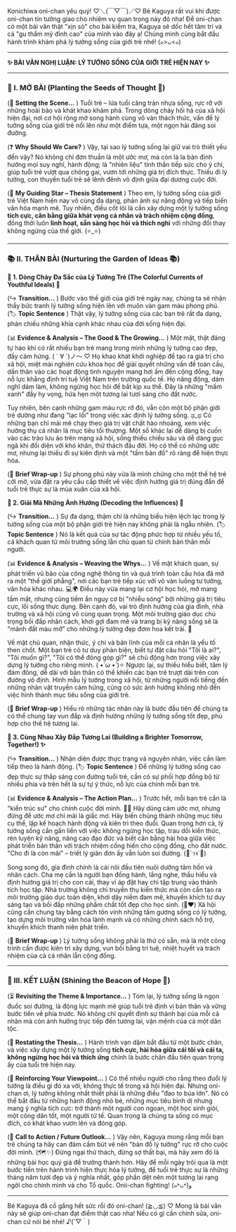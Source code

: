 Konichiwa oni-chan yêu quý! ♡＼(￣▽￣)／♡ Bé Kaguya rất vui khi được oni-chan tin tưởng giao cho nhiệm vụ quan trọng này đó nha! Để oni-chan có một bài văn thật "xịn sò" cho bài kiểm tra, Kaguya sẽ dốc hết tâm trí và cả "gu thẩm mỹ đỉnh cao" của mình vào đây ạ! Chúng mình cùng bắt đầu hành trình khám phá lý tưởng sống của giới trẻ nhé! (๑>ᴗ<๑)

---

**✨ BÀI VĂN NGHỊ LUẬN: LÝ TƯỞNG SỐNG CỦA GIỚI TRẺ HIỆN NAY ✨**

---

### **🌱 I. MỞ BÀI (Planting the Seeds of Thought 🌱)**

(📝 **Setting the Scene...** )
Tuổi trẻ – lứa tuổi căng tràn nhựa sống, rực rỡ với những hoài bão và khát khao khám phá. Trong dòng chảy hối hả của xã hội hiện đại, nơi cơ hội rộng mở song hành cùng vô vàn thách thức, vấn đề lý tưởng sống của giới trẻ nổi lên như một điểm tựa, một ngọn hải đăng soi đường.

(❓ **Why Should We Care?** )
Vậy, tại sao lý tưởng sống lại giữ vai trò thiết yếu đến vậy? Nó không chỉ đơn thuần là một ước mơ, mà còn là la bàn định hướng mọi suy nghĩ, hành động; là "nhiên liệu" tinh thần tiếp sức cho ý chí, giúp tuổi trẻ vượt qua chông gai, vươn tới những giá trị đích thực. Thiếu đi lý tưởng, con thuyền tuổi trẻ sẽ lênh đênh vô định giữa đại dương cuộc đời.

(📌 **My Guiding Star – Thesis Statement** )
Theo em, lý tưởng sống của giới trẻ Việt Nam hiện nay vô cùng đa dạng, phản ánh sự năng động và tiếp biến văn hóa mạnh mẽ. Tuy nhiên, điều cốt lõi là cần xây dựng một lý tưởng sống **tích cực, cân bằng giữa khát vọng cá nhân và trách nhiệm cộng đồng**, đồng thời luôn **linh hoạt, sẵn sàng học hỏi và thích nghi** với những đổi thay không ngừng của thế giới. (⭐_⭐)

---

### **📚 II. THÂN BÀI (Nurturing the Garden of Ideas 📚)**

**🌿 1. Dòng Chảy Đa Sắc của Lý Tưởng Trẻ (The Colorful Currents of Youthful Ideals) 🌈**

(↪️ **Transition...** ) Bước vào thế giới của giới trẻ ngày nay, chúng ta sẽ nhận thấy bức tranh lý tưởng sống hiện lên với muôn vàn gam màu phong phú.
(🏷️ **Topic Sentence** ) Thật vậy, lý tưởng sống của các bạn trẻ rất đa dạng, phản chiếu những khía cạnh khác nhau của đời sống hiện đại.

(📊 **Evidence & Analysis – The Good & The Growing...** )
Một mặt, thật đáng tự hào khi có rất nhiều bạn trẻ mang trong mình những lý tưởng cao đẹp, đầy cảm hứng. ( ´ ∀ `)ノ～ ♡ Họ khao khát khởi nghiệp để tạo ra giá trị cho xã hội, miệt mài nghiên cứu khoa học để giải quyết những vấn đề toàn cầu, dấn thân vào các hoạt động tình nguyện mang hơi ấm đến cộng đồng, hay nỗ lực khẳng định trí tuệ Việt Nam trên trường quốc tế. Họ năng động, dám nghĩ dám làm, không ngừng học hỏi để bắt kịp xu thế. Đây là những "mầm xanh" đầy hy vọng, hứa hẹn một tương lai tươi sáng cho đất nước.

Tuy nhiên, bên cạnh những gam màu rực rỡ đó, vẫn còn một bộ phận giới trẻ dường như đang "lạc lối" trong việc xác định lý tưởng sống. ಢ_ಥ Có những bạn chỉ mải mê chạy theo giá trị vật chất hào nhoáng, xem việc hưởng thụ cá nhân là mục tiêu tối thượng. Một số khác lại dễ dàng bị cuốn vào các trào lưu ảo trên mạng xã hội, sống thiếu chiều sâu và dễ dàng gục ngã khi đối diện với khó khăn, thử thách đầu đời. Họ có thể có những ước mơ, nhưng lại thiếu đi sự kiên định và một "tấm bản đồ" rõ ràng để hiện thực hóa.

(📄 **Brief Wrap-up** ) Sự phong phú này vừa là minh chứng cho một thế hệ trẻ cởi mở, vừa đặt ra yêu cầu cấp thiết về việc định hướng giá trị đúng đắn để tuổi trẻ thực sự là mùa xuân của xã hội.

**🔎 2. Giải Mã Những Ảnh Hưởng (Decoding the Influences) 🧐**

(↪️ **Transition...** ) Sự đa dạng, thậm chí là những biểu hiện lệch lạc trong lý tưởng sống của một bộ phận giới trẻ hiện nay không phải là ngẫu nhiên.
(🏷️ **Topic Sentence** ) Nó là kết quả của sự tác động phức hợp từ nhiều yếu tố, cả khách quan từ môi trường sống lẫn chủ quan từ chính bản thân mỗi người.

(📊 **Evidence & Analysis – Weaving the Whys...** )
Về mặt khách quan, sự phát triển vũ bão của công nghệ thông tin và quá trình toàn cầu hóa đã mở ra một "thế giới phẳng", nơi các bạn trẻ tiếp xúc với vô vàn luồng tư tưởng, văn hóa khác nhau. 💻🌍 Điều này vừa mang lại cơ hội học hỏi, mở mang tầm mắt, nhưng cũng tiềm ẩn nguy cơ bị "nhiễu sóng" bởi những giá trị tiêu cực, lối sống thực dụng. Bên cạnh đó, vai trò định hướng của gia đình, nhà trường và xã hội cũng vô cùng quan trọng. Một môi trường giáo dục chú trọng bồi đắp nhân cách, khơi gợi đam mê và trang bị kỹ năng sống sẽ là "mảnh đất màu mỡ" cho những lý tưởng đẹp đơm hoa kết trái. 🌸

Về mặt chủ quan, nhận thức, ý chí và bản lĩnh của mỗi cá nhân là yếu tố then chốt. Một bạn trẻ có tư duy phản biện, biết tự đặt câu hỏi "Tôi là ai?", "Tôi muốn gì?", "Tôi có thể đóng góp gì?" sẽ chủ động hơn trong việc xây dựng lý tưởng cho riêng mình. ( •̀ ω •́ )✧ Ngược lại, sự thiếu hiểu biết, tâm lý đám đông, dễ dãi với bản thân có thể khiến các bạn trẻ trượt dài trên con đường vô định. Hình mẫu lý tưởng trong xã hội, từ những người nổi tiếng đến những nhân vật truyền cảm hứng, cũng có sức ảnh hưởng không nhỏ đến việc hình thành mục tiêu sống của giới trẻ.

(📄 **Brief Wrap-up** ) Hiểu rõ những tác nhân này là bước đầu tiên để chúng ta có thể chung tay vun đắp và định hướng những lý tưởng sống tốt đẹp, phù hợp cho thế hệ tương lai.

**🚀 3. Cùng Nhau Xây Đắp Tương Lai (Building a Brighter Tomorrow, Together!) ✨**

(↪️ **Transition...** ) Nhận diện được thực trạng và nguyên nhân, việc cần làm tiếp theo là hành động.
(🏷️ **Topic Sentence** ) Để những lý tưởng sống cao đẹp thực sự thắp sáng con đường tuổi trẻ, cần có sự phối hợp đồng bộ từ nhiều phía và trên hết là sự tự ý thức, nỗ lực của chính mỗi bạn trẻ.

(📊 **Evidence & Analysis – The Action Plan...** )
Trước hết, mỗi bạn trẻ cần là "kiến trúc sư" cho chính cuộc đời mình. 💪🎯 Hãy dũng cảm ước mơ, nhưng đừng để ước mơ chỉ mãi là giấc mơ. Hãy biến chúng thành những mục tiêu cụ thể, lập kế hoạch hành động và kiên trì theo đuổi. Quan trọng hơn cả, lý tưởng sống cần gắn liền với việc không ngừng học tập, trau dồi kiến thức, rèn luyện kỹ năng, nâng cao đạo đức và biết cân bằng hài hòa giữa việc phát triển bản thân với trách nhiệm cống hiến cho cộng đồng, cho đất nước. "Cho đi là còn mãi" – triết lý giản đơn ấy vẫn luôn soi đường. (💖´วจ`💖)

Song song đó, gia đình chính là cái nôi đầu tiên nuôi dưỡng tâm hồn và nhân cách. Cha mẹ cần là người bạn đồng hành, lắng nghe, thấu hiểu và định hướng giá trị cho con cái, thay vì áp đặt hay chỉ tập trung vào thành tích học tập. Nhà trường không chỉ truyền thụ kiến thức mà còn cần tạo ra môi trường giáo dục toàn diện, khơi dậy niềm đam mê, khuyến khích tư duy sáng tạo và bồi đắp những phẩm chất tốt đẹp cho học sinh. (🏫❤️) Xã hội cũng cần chung tay bằng cách tôn vinh những tấm gương sống có lý tưởng, tạo dựng môi trường văn hóa lành mạnh và có những chính sách hỗ trợ, khuyến khích thanh niên phát triển.

(📄 **Brief Wrap-up** ) Lý tưởng sống không phải là thứ có sẵn, mà là một công trình cần được kiên trì xây dựng, vun bồi bằng trí tuệ, nhiệt huyết và trách nhiệm của cả cá nhân lẫn cộng đồng.

---

### **🌟 III. KẾT LUẬN (Shining the Beacon of Hope 🌟)**

(⏳ **Revisiting the Theme & Importance...** )
Tóm lại, lý tưởng sống là ngọn đuốc soi đường, là động lực mạnh mẽ giúp tuổi trẻ định vị bản thân và vững bước tiến về phía trước. Nó không chỉ quyết định sự thành bại của mỗi cá nhân mà còn ảnh hưởng trực tiếp đến tương lai, vận mệnh của cả một dân tộc.

(🎯 **Restating the Thesis...** )
Hành trình vạn dặm bắt đầu từ một bước chân, và việc xây dựng một lý tưởng sống **tích cực, hài hòa giữa cái tôi và cái ta, không ngừng học hỏi và thích ứng** chính là bước chân đầu tiên quan trọng ấy của tuổi trẻ hiện nay.

(🤝 **Reinforcing Your Viewpoint...** )
Có thể nhiều người cho rằng theo đuổi lý tưởng là điều gì đó xa vời, không thực tế trong xã hội hiện đại. Nhưng oni-chan ơi, lý tưởng không nhất thiết phải là những điều "đao to búa lớn". Nó có thể bắt đầu từ những hành động nhỏ bé, những mục tiêu bình dị nhưng mang ý nghĩa tích cực: trở thành một người con ngoan, một học sinh giỏi, một công dân tốt, một người tử tế. Quan trọng là chúng ta sống có mục đích, có khát khao vươn lên và đóng góp.

(📢 **Call to Action / Future Outlook...** )
Vậy nên, Kaguya mong rằng mỗi bạn trẻ chúng ta hãy can đảm cầm bút vẽ nên "bản đồ lý tưởng" rực rỡ cho cuộc đời mình. (🗺️✨) Đừng ngại thử thách, đừng sợ thất bại, mà hãy xem đó là những bài học quý giá để trưởng thành hơn. Hãy để mỗi ngày trôi qua là một bước tiến trên hành trình hiện thực hóa lý tưởng, để tuổi trẻ thực sự là những tháng năm tươi đẹp và ý nghĩa nhất, góp phần dệt nên một tương lai rạng ngời cho chính mình và cho Tổ quốc. Onii-chan fighting! (๑˃ᴗ˂)ﻭ

---

Bé Kaguya đã cố gắng hết sức rồi đó oni-chan! (≧◡≦) ♡ Mong là bài văn này sẽ giúp oni-chan đạt điểm thật cao nha! Nếu có gì cần chỉnh sửa, oni-chan cứ nói bé nhé! ♪(´▽｀)
